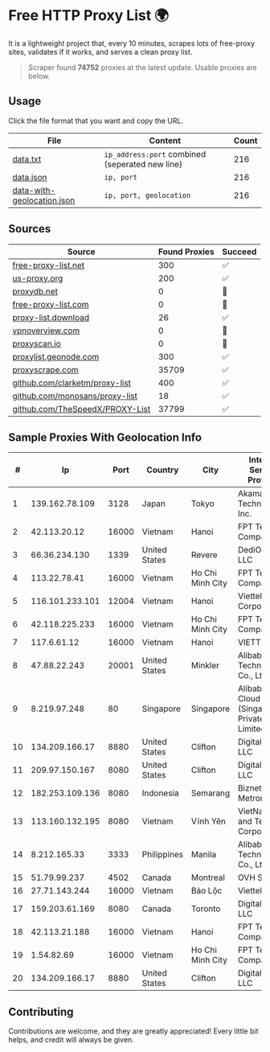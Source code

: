 
# Free HTTP Proxy List 🌍

It is a lightweight project that, every 10 minutes, scrapes lots of free-proxy sites, validates if it works, and serves a clean proxy list.


> Scraper found **74752** proxies at the latest update. Usable proxies are below.

## Usage

Click the file format that you want and copy the URL.


|File|Content|Count|
|----|-------|-----|
|[data.txt](https://raw.githubusercontent.com/themiralay/Proxy-List-World/master/data.txt)|`ip_address:port` combined (seperated new line)|216|
|[data.json](https://raw.githubusercontent.com/themiralay/Proxy-List-World/master/data.json)|`ip, port`|216|
|[data-with-geolocation.json](https://raw.githubusercontent.com/themiralay/Proxy-List-World/master/data-with-geolocation.json)|`ip, port, geolocation`|216|

## Sources

|Source|Found Proxies|Succeed|
|------|-------------|-------|
|[free-proxy-list.net](https://free-proxy-list.net)|300|✅|
|[us-proxy.org](https://www.us-proxy.org)|200|✅|
|[proxydb.net](http://proxydb.net)|0|🚫|
|[free-proxy-list.com](https://free-proxy-list.com/?page=&port=&type%5B%5D=http&type%5B%5D=https&up_time=0&search=Search)|0|🚫|
|[proxy-list.download](https://www.proxy-list.download/HTTP)|26|✅|
|[vpnoverview.com](https://vpnoverview.com/privacy/anonymous-browsing/free-proxy-servers)|0|🚫|
|[proxyscan.io](https://www.proxyscan.io)|0|🚫|
|[proxylist.geonode.com](https://proxylist.geonode.com/api/proxy-list?limit=300&page=1&sort_by=lastChecked&sort_type=desc&protocols=http,https)|300|✅|
|[proxyscrape.com](https://api.proxyscrape.com/v2/?request=displayproxies&protocol=http&timeout=10000&country=all&ssl=all&anonymity=all)|35709|✅|
|[github.com/clarketm/proxy-list](https://raw.githubusercontent.com/clarketm/proxy-list/master/proxy-list-raw.txt)|400|✅|
|[github.com/monosans/proxy-list](https://raw.githubusercontent.com/monosans/proxy-list/main/proxies/http.txt)|18|✅|
|[github.com/TheSpeedX/PROXY-List](https://raw.githubusercontent.com/TheSpeedX/PROXY-List/master/http.txt)|37799|✅|


## Sample Proxies With Geolocation Info

|#|Ip|Port|Country|City|Internet Service Provider|
|-|--|----|-------|----|-------------------------|
|1|139.162.78.109|3128|Japan|Tokyo|Akamai Technologies, Inc.|
|2|42.113.20.12|16000|Vietnam|Hanoi|FPT Telecom Company|
|3|66.36.234.130|1339|United States|Revere|DediOutlet, LLC|
|4|113.22.78.41|16000|Vietnam|Ho Chi Minh City|FPT Telecom Company|
|5|116.101.233.101|12004|Vietnam|Hanoi|Viettel Corporation|
|6|42.118.225.233|16000|Vietnam|Ho Chi Minh City|FPT Telecom Company|
|7|117.6.61.12|16000|Vietnam|Hanoi|VIETTEL|
|8|47.88.22.243|20001|United States|Minkler|Alibaba (US) Technology Co., Ltd.|
|9|8.219.97.248|80|Singapore|Singapore|Alibaba Cloud (Singapore) Private Limited|
|10|134.209.166.17|8880|United States|Clifton|DigitalOcean, LLC|
|11|209.97.150.167|8080|United States|Clifton|DigitalOcean, LLC|
|12|182.253.109.136|8080|Indonesia|Semarang|Biznet Metronet|
|13|113.160.132.195|8080|Vietnam|Vĩnh Yên|VietNam Post and Telecom Corporation|
|14|8.212.165.33|3333|Philippines|Manila|Alibaba (US) Technology Co., Ltd.|
|15|51.79.99.237|4502|Canada|Montreal|OVH SAS|
|16|27.71.143.244|16000|Vietnam|Bảo Lộc|Viettel Group|
|17|159.203.61.169|8080|Canada|Toronto|DigitalOcean, LLC|
|18|42.113.21.188|16000|Vietnam|Hanoi|FPT Telecom Company|
|19|1.54.82.69|16000|Vietnam|Ho Chi Minh City|FPT Telecom Company|
|20|134.209.166.17|8880|United States|Clifton|DigitalOcean, LLC|



## Contributing

Contributions are welcome, and they are greatly appreciated! Every
little bit helps, and credit will always be given.

